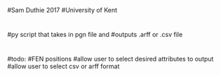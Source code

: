 #Sam Duthie 2017
#University of Kent
#
#py script that takes in pgn file and
#outputs .arff or .csv file
#
#
#todo:
#FEN positions 
#allow user to select desired attributes to output
#allow user to select csv or arff format
#
